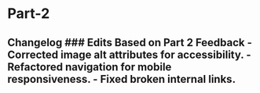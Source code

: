 # Part-2
## Changelog ### Edits Based on Part 2 Feedback - Corrected image alt attributes for accessibility. - Refactored navigation for mobile responsiveness. - Fixed broken internal links.

